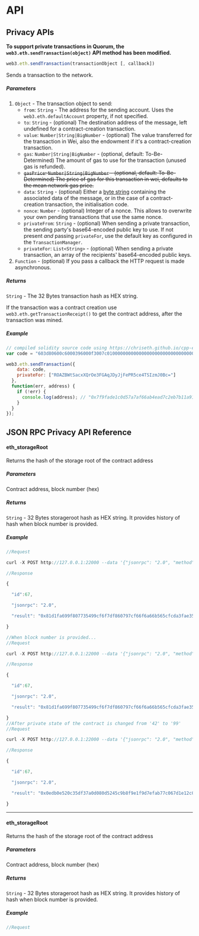 
# API

## Privacy APIs

__To support private transactions in Quorum, the `web3.eth.sendTransaction(object)` API method has been modified.__

```js
web3.eth.sendTransaction(transactionObject [, callback])
```

Sends a transaction to the network.

##### Parameters

1. `Object` - The transaction object to send:
    - `from`: `String` - The address for the sending account. Uses the `web3.eth.defaultAccount` property, if not specified.
    - `to`: `String` - (optional) The destination address of the message, left undefined for a contract-creation transaction.
    - `value`: `Number|String|BigNumber` - (optional) The value transferred for the transaction in Wei, also the endowment if it's a contract-creation transaction.
    - `gas`: `Number|String|BigNumber` - (optional, default: To-Be-Determined) The amount of gas to use for the transaction (unused gas is refunded).
    - <strike>`gasPrice`: `Number|String|BigNumber` - (optional, default: To-Be-Determined) The price of gas for this transaction in wei, defaults to the mean network gas price.</strike>
    - `data`: `String` - (optional) Either a [byte string](https://github.com/ethereum/wiki/wiki/Solidity,-Docs-and-ABI) containing the associated data of the message, or in the case of a contract-creation transaction, the initialisation code.
    - `nonce`: `Number`  - (optional) Integer of a nonce. This allows to overwrite your own pending transactions that use the same nonce.
    - `privateFrom`: `String`  - (optional) When sending a private transaction, the sending party's base64-encoded public key to use. If not present *and* passing `privateFor`, use the default key as configured in the `TransactionManager`.
    - `privateFor`: `List<String>`  - (optional) When sending a private transaction, an array of the recipients' base64-encoded public keys.
2. `Function` - (optional) If you pass a callback the HTTP request is made asynchronous.

##### Returns

`String` - The 32 Bytes transaction hash as HEX string.

If the transaction was a contract creation use `web3.eth.getTransactionReceipt()` to get the contract address, after the transaction was mined.

##### Example

```js
// compiled solidity source code using https://chriseth.github.io/cpp-ethereum/
var code = "603d80600c6000396000f3007c01000000000000000000000000000000000000000000000000000000006000350463c6888fa18114602d57005b6007600435028060005260206000f3";

web3.eth.sendTransaction({
    data: code,
    privateFor: ["ROAZBWtSacxXQrOe3FGAqJDyJjFePR5ce4TSIzmJ0Bc="]
  },
  function(err, address) {
    if (!err) {
      console.log(address); // "0x7f9fade1c0d57a7af66ab4ead7c2eb7b11a91385"
    }
  }
});
```

## JSON RPC Privacy API Reference

#### eth_storageRoot

Returns the hash of the storage root of the contract address

##### Parameters

Contract address, block number (hex)

##### Returns

`String` - 32 Bytes storageroot hash as HEX string. It provides history of hash when block number is provided.

##### Example

```js
//Request

curl -X POST http://127.0.0.1:22000 --data '{"jsonrpc": "2.0", "method": "eth_storageRoot", "params":["0x1349f3e1b8d71effb47b840594ff27da7e603d17"], "id": 67}'

//Response

{

  "id":67,

  "jsonrpc": "2.0",

  "result": "0x81d1fa699f807735499cf6f7df860797cf66f6a66b565cfcda3fae3521eb6861"

}

```

```js
//When block number is provided...
//Request

curl -X POST http://127.0.0.1:22000 --data '{"jsonrpc": "2.0", "method": "eth_storageRoot", "params":["0x1349f3e1b8d71effb47b840594ff27da7e603d17","0x1"], "id": 67}'

//Response

{

  "id":67,

  "jsonrpc": "2.0",

  "result": "0x81d1fa699f807735499cf6f7df860797cf66f6a66b565cfcda3fae3521eb6861"

}
//After private state of the contract is changed from '42' to '99'
//Request

curl -X POST http://127.0.0.1:22000 --data '{"jsonrpc": "2.0", "method": "eth_storageRoot", "params":["0x1349f3e1b8d71effb47b840594ff27da7e603d17","0x2"], "id": 67}'

//Response

{

  "id":67,

  "jsonrpc": "2.0",

  "result": "0x0edb0e520c35df37a0d080d5245c9b8f9e1f9d7efab77c067d1e12c0a71299da"

}

```

***

#### eth_storageRoot

Returns the hash of the storage root of the contract address

##### Parameters

Contract address, block number (hex)

##### Returns

`String` - 32 Bytes storageroot hash as HEX string. It provides history of hash when block number is provided.

##### Example

```js
//Request


